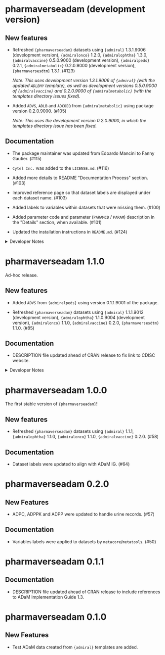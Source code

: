 # pharmaverseadam (development version)

## New features

  - Refreshed `{pharmaverseadam}` datasets using `{admiral}` 1.3.1.9006 (development version), `{admiralonco}` 1.2.0, `{admiralophtha}` 1.3.0, `{admiralvaccine}` 0.5.0.9000 (development version), `{admiralpeds}` 0.2.1, `{admiralmetabolic}` 0.2.0.9000 (development version), `{pharmaversesdtm}` 1.3.1. (#123)
  
    _Note: This uses development version 1.3.1.9006 of `{admiral}` (with the updated `ADLBHY` template), as well as development versions 0.5.0.9000 of `{admiralvaccine}` and 0.2.0.9000 of `{admiralmetabolic}` (with the templates directory issues fixed)._
    
  - Added `ADVS`, `ADLB` and `ADCOEQ` from `{admiralmetabolic}` using package version 0.2.0.9000. (#105)
  
    _Note: This uses the development version 0.2.0.9000, in which the templates directory issue has been fixed._
  
## Documentation

  - The package maintainer was updated from Edoardo Mancini to Fanny Gautier. (#115)

  - `Cytel Inc.` was added to the `LICENSE.md`. (#116)

  - Added more details to README "Documentation Process" section. (#103)

  - Improved reference page so that dataset labels are displayed under each dataset name. (#103)

  - Added labels to variables within datasets that were missing them. (#100)
  
  - Added parameter code and parameter (`PARAMCD` / `PARAM`) description in the "Details" section, when available. (#101)

  - Updated the installation instructions in `README.md`. (#124)

<details>
<summary>Developer Notes</summary>

- Imported `{tibble}` so that tibble formatting is not lost. (#95)

- Added clearer error messages for template failures. (#121)

- Added alternative text to the pharmaverse badge and logo. (#114)

- Added copyright holder logos. (#113)

</details>

# pharmaverseadam 1.1.0

Ad-hoc release.

## New features

  - Added `ADVS` from `{admiralpeds}` using version 0.1.1.9001 of the package.

  - Refreshed `{pharmaverseadam}` datasets using `{admiral}` 1.1.1.9012 (development version), `{admiralophtha}` 1.1.0.9004 (development version), `{admiralonco}` 1.1.0, `{admiralvaccine}` 0.2.0, `{pharmaversesdtm}` 1.1.0. (#85)

## Documentation

  - DESCRIPTION file updated ahead of CRAN release to fix link to CDISC website.
 
<details>
<summary>Developer Notes</summary>

  - Activated automatic version bumping CICD workflow. (#72)

</details>

# pharmaverseadam 1.0.0

The first stable version of `{pharmaverseadam}`!

## New features

  - Refreshed `{pharmaverseadam}` datasets using `{admiral}` 1.1.1, `{admiralophtha}` 1.1.0, `{admiralonco}` 1.1.0, `{admiralvaccine}` 0.2.0. (#58)
  
## Documentation

  - Dataset labels were updated to align with ADaM IG. (#64) 

# pharmaverseadam 0.2.0

## New Features

  - ADPC, ADPPK and ADPP were updated to handle urine records. (#57)
  
## Documentation

  - Variables labels were applied to datasets by `metacore`/`metatools`. (#50)

# pharmaverseadam 0.1.1

## Documentation

  - DESCRIPTION file updated ahead of CRAN release to include references to ADaM Implementation Guide 1.3.

# pharmaverseadam 0.1.0

## New Features

  - Test ADaM data created from `{admiral}` templates are added.
  
